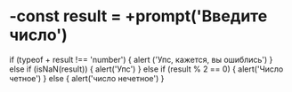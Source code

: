 # -const result = +prompt('Введите число')
if (typeof + result !== 'number') {
  alert ('Упс, кажется, вы ошиблись')
} else if (isNaN(result)) {
  alert('Упс')
} else if (result % 2 == 0) {
  alert('Число четное')
} else  {
  alert('число нечетное')
}
